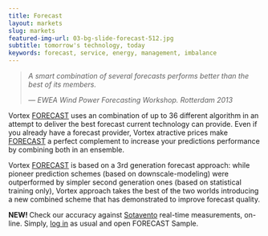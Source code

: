 ```yaml
---
title: Forecast
layout: markets
slug: markets
featured-img-url: 03-bg-slide-forecast-512.jpg
subtitle: tomorrow's technology, today
keywords: forecast, service, energy, management, imbalance
---
```


<blockquote>
    <p><i>A smart combination of several forecasts performs better than the best of its members.</i></p>
    <footer>&mdash; <cite>EWEA Wind Power Forecasting Workshop. Rotterdam 2013</cite></footer>
</blockquote>

Vortex [FORECAST](../solutions/forecast) uses an combination of up to 36 different algorithm in an attempt to deliver the best forecast current technology can provide. Even if you already have a forecast provider, Vortex atractive prices make [FORECAST](../solutions/forecast) a perfect complement to increase your predictions performance by combining both in an ensemble.

<!--
<p> With FORECAST, Vortex enters the very competitive forecast market with a new, fresh approach: making use of our massive cluster (in charge of heavy Wind & Site calculations delivered every day) and a extremely interactive, easy-to-use users Interface.</p>
-->

Vortex [FORECAST](../solutions/forecast) is based on a 3rd generation forecast approach: while pioneer prediction schemes (based on downscale-modeling) were outperformed by simpler second generation ones (based on statistical training only), Vortex approach takes the best of the two worlds introducing a new combined scheme that has demonstrated to improve forecast quality.

<div class="well well-sm ox_animate_when_almost_visible ox_bottom-to-top">
    <b>NEW! </b> Check our accuracy against <a href="http://www.sotaventogalicia.com/en" target="_blank">Sotavento</a> real-time measurements, on-line. Simply, <a href="http://interface.vortex.es" target="_blank">log in</a> as usual and open FORECAST Sample.
</div>

<!--
#Power & Wind <a href=../solutions/forecast>FORECAST</a>, wind-to-win

Power FORECAST service opens a window on energy productions from next hour to next days. Delivered securely and automatically, its performance can be checked in a constantly update online validation exercise. Wind FORECAST service is the result of more than 20 years experience with manufacturers maintenance teams. Based on their requests, an extremely easy-to-use interface has been designed to fulfill O&M, always urgent, needs.
-->
